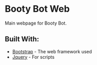 # Booty Bot Web

Main webpage for Booty Bot.

## Built With:

- [Bootstrap](https://getbootstrap.com/) - The web framework used
- [Jquery](https://jquery.com/) - For scripts
